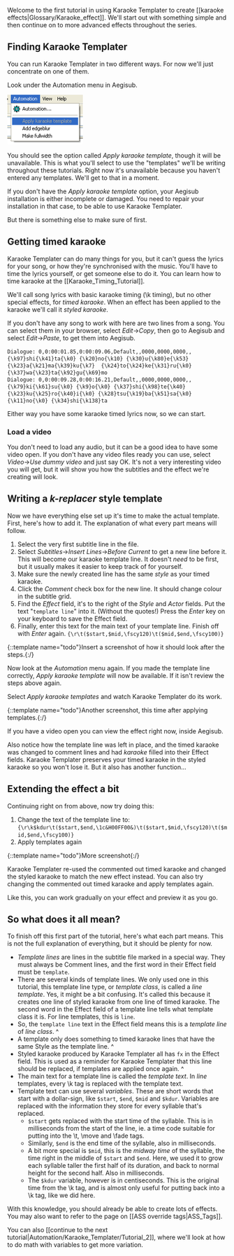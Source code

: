 Welcome to the first tutorial in using Karaoke Templater to create [[karaoke
effects|Glossary/Karaoke_effect]]. We'll start out with something simple and
then continue on to more advanced effects throughout the series.

## Finding Karaoke Templater  ##

You can run Karaoke Templater in two different ways. For now we'll just
concentrate on one of them.

Look under the Automation menu in Aegisub.

![Automation-menu-kara-templater-gray](/img/3.2/Automation-menu-kara-templater-gray.png)

You should see the option called _Apply karaoke template_, though it will be
unavailable. This is what you'll select to use the "templates" we'll be writing
throughout these tutorials. Right now it's unavailable because you haven't
entered any templates. We'll get to that in a moment.

If you don't have the _Apply karaoke template_ option, your Aegisub
installation is either incomplete or damaged. You need to repair your
installation in that case, to be able to use Karaoke Templater.

But there is something else to make sure of first.

## Getting timed karaoke  ##

Karaoke Templater can do many things for you, but it can't guess the lyrics for
your song, or how they're synchronised with the music. You'll have to time the
lyrics yourself, or get someone else to do it. You can learn how to time
karaoke at the [[Karaoke_Timing_Tutorial]].

We'll call song lyrics with basic karaoke timing (\k timing), but no other
special effects, for _timed karaoke_. When an effect has been applied to the
karaoke we'll call it _styled karaoke_.

If you don't have any song to work with here are two lines from a song. You
can select them in your browser, select _Edit_→_Copy_, then go to Aegisub and
select _Edit_→_Paste_, to get them into Aegisub.

    Dialogue: 0,0:00:01.85,0:00:09.06,Default,,0000,0000,0000,,{\k97}shi{\k41}ta{\k0} {\k20}no{\k10} {\k30}u{\k80}e{\k53} {\k23}a{\k21}ma{\k39}ku{\k7}  {\k24}to{\k24}ke{\k31}ru{\k0} {\k37}wa{\k23}ta{\k92}gu{\k69}mo
    Dialogue: 0,0:00:09.28,0:00:16.21,Default,,0000,0000,0000,,{\k79}ki{\k61}su{\k0} {\k9}o{\k0} {\k37}shi{\k98}te{\k40}  {\k23}ku{\k25}ro{\k40}i{\k0} {\k28}tsu{\k19}ba{\k51}sa{\k0} {\k11}no{\k0} {\k34}shi{\k138}ta

Either way you have some karaoke timed lyrics now, so we can start.

### Load a video  ###

You don't need to load any audio, but it can be a good idea to have some video
open. If you don't have any video files ready you can use, select _Video_→_Use
dummy video_ and just say OK. It's not a very interesting video you will get,
but it will show you how the subtitles and the effect we're creating will look.

## Writing a _k-replacer_ style template  ##

Now we have everything else set up it's time to make the actual template.
First, here's how to add it. The explanation of what every part means will
follow.

1. Select the very first subtitle line in the file.
1. Select _Subtitles_→_Insert Lines_→_Before Current_ to get a new line before it. This will become our karaoke template line. It doesn't _need_ to be first, but it usually makes it easier to keep track of for yourself.
1. Make sure the newly created line has the same _style_ as your timed karaoke.
1. Click the _Comment_ check box for the new line. It should change colour in the subtitle grid.
1. Find the _Effect_ field, it's to the right of the _Style_ and _Actor_ fields. Put the text "`template line`" into it. (Without the quotes!) Press the _Enter_ key on your keyboard to save the Effect field.
1. Finally, enter this text for the main text of your template line. Finish off with _Enter_ again. `{\r\t($start,$mid,\fscy120)\t($mid,$end,\fscy100)}`

{::template name="todo"}Insert a screenshot of how it should look after the steps.{:/}

Now look at the _Automation_ menu again. If you made the template line
correctly, _Apply karaoke template_ will now be available. If it isn't review
the steps above again.

Select _Apply karaoke templates_ and watch Karaoke Templater do its work.

{::template name="todo"}Another screenshot, this time after applying templates.{:/}

If you have a video open you can view the effect right now, inside Aegisub.

Also notice how the template line was left in place, and the timed karaoke was
changed to comment lines and had _karaoke_ filled into their Effect fields.
Karaoke Templater preserves your timed karaoke in the styled karaoke so you
won't lose it. But it also has another function...

## Extending the effect a bit  ##

Continuing right on from above, now try doing this:

1. Change the text of the template line to: `{\r\k$kdur\t($start,$end,\1c&H00FF00&)\t($start,$mid,\fscy120)\t($mid,$end,\fscy100)}`
1. Apply templates again

{::template name="todo"}More screenshot{:/}

Karaoke Templater re-used the commented out timed karaoke and changed the
styled karaoke to match the new effect instead. You can also try changing the
commented out timed karaoke and apply templates again.

Like this, you can work gradually on your effect and preview it as you go.

## So what does it all mean?  ##

To finish off this first part of the tutorial, here's what each part means.
This is not the full explanation of everything, but it should be plenty for
now.

 *  _Template lines_ are lines in the subtitle file marked in a special way.
     They must always be Comment lines, and the first word in their Effect
     field must be `template`.
 *  There are several kinds of template lines. We only used one in this
    tutorial, this template line type, or _template class_, is called a _line
    template_. Yes, it might be a bit confusing. It's called this because it
    creates one line of styled karaoke from one line of timed karaoke. The
    second word in the Effect field of a template line tells what template
    class it is.  For line templates, this is `line`.
 *  So, the `template line` text in the Effect field means this is a
    _template line_ of _line class_.
^
 *  A template only does something to timed karaoke lines that have the same
    Style as the template line.
^
 *  Styled karaoke produced by Karaoke Templater all has `fx` in the Effect
    field. This is used as a reminder for Karaoke Templater that this line
    should be replaced, if templates are applied once again.
^
 *  The main text for a template line is called the _template text_. In
    _line_ templates, every \k tag is replaced with the template text.
 *  Template text can use several _variables_. These are short words that
    start with a dollar-sign, like `$start`, `$end`, `$mid` and `$kdur`.
    Variables are replaced with the information they store for every syllable
    that's replaced.
     *  `$start` gets replaced with the start time of the syllable. This is
        in milliseconds from the start of the line, ie. a time code suitable
        for putting into the \t, \move and \fade tags.
     *  Similarly, `$end` is the end time of the syllable, also in
        milliseconds.
     *  A bit more special is `$mid`, this is the _midway time_ of the
        syllable, the time right in the middle of `$start` and `$end`. Here, we
        used it to grow each syllable taller the first half of its duration,
        and back to normal height for the second half. Also in milliseconds.
     *  The `$kdur` variable, however is in centiseconds. This is the
        original time from the \k tag, and is almost only useful for putting
        back into a \k tag, like we did here.

With this knowledge, you should already be able to create lots of effects. You
may also want to refer to the page on [[ASS override tags|ASS_Tags]].

You can also [[continue to the next
tutorial|Automation/Karaoke_Templater/Tutorial_2]], where we'll look at how to
do math with variables to get more variation.


